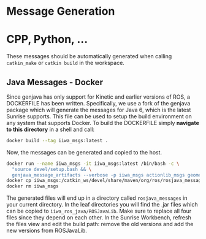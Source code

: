 # Message Generation

# CPP, Python, ...
These messages should be automatically generated when calling `catkin_make` or `catkin build` in the workspace.

## Java Messages - Docker
Since genjava has only support for Kinetic and earlier versions of ROS, a DOCKERFILE has been written.
Specifically, we use a fork of the genjava package which will generate the messages for Java 6, which is the latest Sunrise supports.
This file can be used to setup the build environment on any system that supports Docker.
To build the DOCKERFILE simply **navigate to this directory** in a shell and call:
```bash
docker build --tag iiwa_msgs:latest . 
```

Now, the messages can be generated and copied to the host.
```bash
docker run --name iiwa_msgs -it iiwa_msgs:latest /bin/bash -c \
  "source devel/setup.bash && \
  genjava_message_artifacts --verbose -p iiwa_msgs actionlib_msgs geometry_msgs std_msgs"
docker cp iiwa_msgs:/catkin_ws/devel/share/maven/org/ros/rosjava_messages rosjava_messages
docker rm iiwa_msgs
```

The generated files will end up in a directory called `rosjava_messages` in your current directory.
In the leaf directories you will find the .jar files which can be copied to `iiwa_ros_java/ROSJavaLib`.
Make sure to replace all four files since they depend on each other.
In the Sunrise Workbench, refresh the files view and edit the build path: remove the old versions and add the new versions from ROSJavaLib.